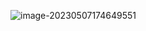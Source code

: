 ![image-20230507174649551](F:\study\学习笔记仓库\JasonHu-master\docs\Mysql优化\images\image-20230507174649551.png)